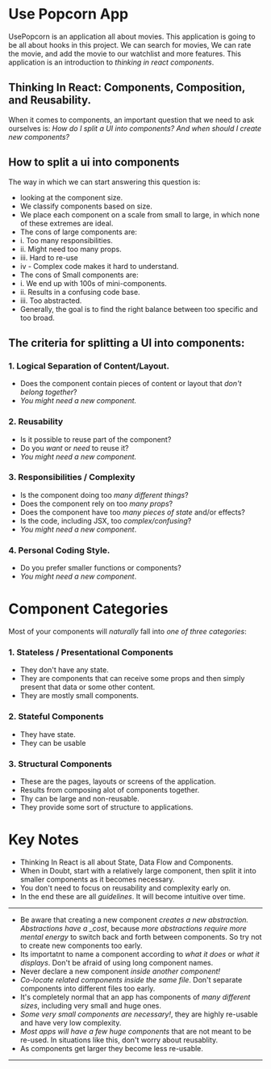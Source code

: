 # Use Popcorn App

UsePopcorn is an application all about movies. This application is going to be all about hooks in this project. We can search for movies, We can rate the movie, and add the movie to our watchlist and more features. This application is an introduction to _thinking in react components_.

## Thinking In React: Components, Composition, and Reusability.

When it comes to components, an important question that we need to ask ourselves is: _How do I split a UI into components? And when should I create new components?_

## How to split a ui into components

The way in which we can start answering this question is:

- looking at the component size.
- We classify components based on size.
- We place each component on a scale from small to large, in which none of these extremes are ideal.
- The cons of large components are:
- i. Too many responsibilities.
- ii. Might need too many props.
- iii. Hard to re-use
- iv - Complex code makes it hard to understand.
- The cons of Small components are:
- i. We end up with 100s of mini-components.
- ii. Results in a confusing code base.
- iii. Too abstracted.
- Generally, the goal is to find the right balance between too specific and too broad.

## The criteria for splitting a UI into components:

### 1. Logical Separation of Content/Layout.

- Does the component contain pieces of content or layout that _don't belong together_?
- _You might need a new component._

### 2. Reusability

- Is it possible to reuse part of the component?
- Do you _want_ or _need_ to reuse it?
- _You might need a new component._

### 3. Responsibilities / Complexity

- Is the component doing too _many different things_?
- Does the component rely on too _many props_?
- Does the component have too _many pieces of state_ and/or effects?
- Is the code, including JSX, too _complex/confusing_?
- _You might need a new component_.

### 4. Personal Coding Style.

- Do you prefer smaller functions or components?
- _You might need a new component_.

# Component Categories

Most of your components will _naturally_ fall into _one of three categories_:

### 1. Stateless / Presentational Components

- They don't have any state.
- They are components that can receive some props and then simply present that data or some other content.
- They are mostly small components.

### 2. Stateful Components

- They have state.
- They can be usable

### 3. Structural Components

- These are the pages, layouts or screens of the application.
- Results from composing alot of components together.
- Thy can be large and non-reusable.
- They provide some sort of structure to applications.

# Key Notes

- Thinking In React is all about State, Data Flow and Components.
- When in Doubt, start with a relatively large component, then split it into smaller components as it becomes necessary.
- You don't need to focus on reusability and complexity early on.
- In the end these are all _guidelines_. It will become intuitive over time.

---

- Be aware that creating a new component _creates a new abstraction. Abstractions have a \_cost_, because _more abstractions require more mental energy_ to switch back and forth between components. So try not to create new components too early.
- Its importatnt to name a component according to _what it does_ or _what it displays_. Don't be afraid of using long component names.
- Never declare a new component _inside another component!_
- _Co-locate related components inside the same file_. Don't separate components into different files too early.
- It's completely normal that an app has components of _many different sizes_, including very small and huge ones.
- _Some very small components are necessary!_, they are highly re-usable and have very low complexity.
- _Most apps will have a few huge components_ that are not meant to be re-used. In situations like this, don't worry about reusablity.
- As components get larger they become less re-usable.

---
